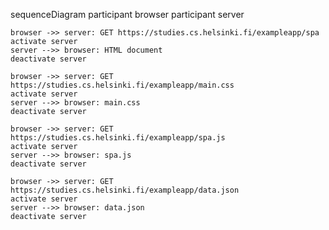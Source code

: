 sequenceDiagram
    participant browser
    participant server

    browser ->> server: GET https://studies.cs.helsinki.fi/exampleapp/spa
    activate server
    server -->> browser: HTML document
    deactivate server

    browser ->> server: GET https://studies.cs.helsinki.fi/exampleapp/main.css
    activate server
    server -->> browser: main.css
    deactivate server

    browser ->> server: GET https://studies.cs.helsinki.fi/exampleapp/spa.js
    activate server
    server -->> browser: spa.js
    deactivate server

    browser ->> server: GET https://studies.cs.helsinki.fi/exampleapp/data.json
    activate server
    server -->> browser: data.json
    deactivate server